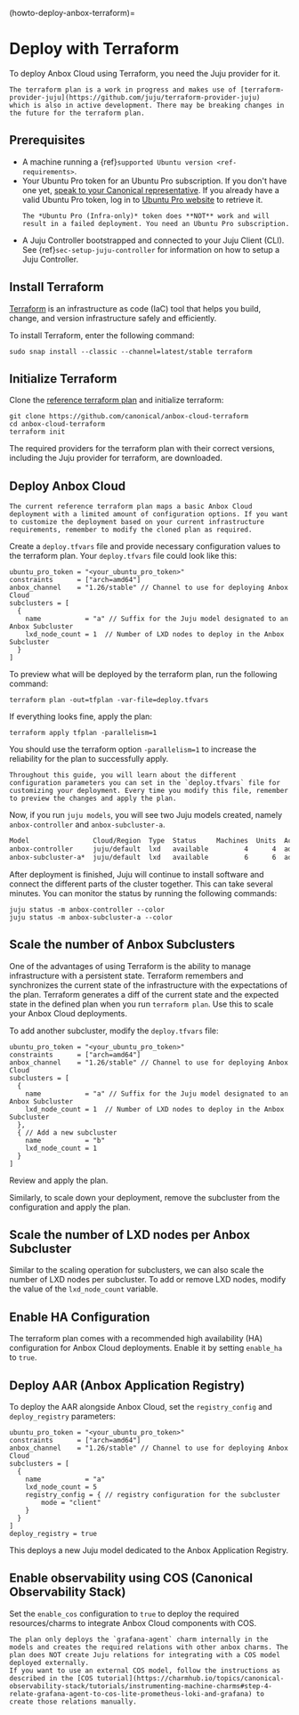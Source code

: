 (howto-deploy-anbox-terraform)=
# Deploy with Terraform

To deploy Anbox Cloud using Terraform, you need the Juju provider for it.

```{note}
The terraform plan is a work in progress and makes use of [terraform-provider-juju](https://github.com/juju/terraform-provider-juju)
which is also in active development. There may be breaking changes in the future for the terraform plan.
```

## Prerequisites

* A machine running a {ref}`supported Ubuntu version <ref-requirements>`.
* Your Ubuntu Pro token for an Ubuntu Pro subscription. If you don't have one yet, [speak to your Canonical representative](https://anbox-cloud.io/contact-us). If you already have a valid Ubuntu Pro token, log in to [Ubuntu Pro website](https://ubuntu.com/pro) to retrieve it.
  ```{caution}
  The *Ubuntu Pro (Infra-only)* token does **NOT** work and will result in a failed deployment. You need an Ubuntu Pro subscription.
  ```
* A Juju Controller bootstrapped and connected to your Juju Client (CLI). See {ref}`sec-setup-juju-controller` for information on how to setup a Juju Controller.

## Install Terraform

[Terraform](https://developer.hashicorp.com/terraform) is an infrastructure as code (IaC) tool that helps you build, change, and version infrastructure safely and efficiently.

To install Terraform, enter the following command:

    sudo snap install --classic --channel=latest/stable terraform

## Initialize Terraform

Clone the [reference terraform plan](https://github.com/canonical/anbox-cloud-terraform) and initialize terraform:

    git clone https://github.com/canonical/anbox-cloud-terraform
    cd anbox-cloud-terraform
    terraform init

The required providers for the terraform plan with their correct versions, including the Juju provider for terraform, are downloaded.

## Deploy Anbox Cloud

```{note}
The current reference terraform plan maps a basic Anbox Cloud deployment with a limited amount of configuration options. If you want to customize the deployment based on your current infrastructure requirements, remember to modify the cloned plan as required.
```

Create a `deploy.tfvars` file and provide necessary configuration values to the terraform plan. Your `deploy.tfvars` file could look like this:

    ubuntu_pro_token = "<your_ubuntu_pro_token>"
    constraints      = ["arch=amd64"]
    anbox_channel    = "1.26/stable" // Channel to use for deploying Anbox Cloud
    subclusters = [
      {
        name           = "a" // Suffix for the Juju model designated to an Anbox Subcluster
        lxd_node_count = 1  // Number of LXD nodes to deploy in the Anbox Subcluster
      }
    ]

To preview what will be deployed by the terraform plan, run the following command:

    terraform plan -out=tfplan -var-file=deploy.tfvars

If everything looks fine, apply the plan:

    terraform apply tfplan -parallelism=1

You should use the terraform option `-parallelism=1` to increase the reliability for the plan to successfully apply.

```{note}
Throughout this guide, you will learn about the different configuration parameters you can set in the `deploy.tfvars` file for customizing your deployment. Every time you modify this file, remember to preview the changes and apply the plan.
```

Now, if you run `juju models`, you will see two Juju models created, namely `anbox-controller` and `anbox-subcluster-a`.

```sh
Model                Cloud/Region  Type  Status     Machines  Units  Access  Last connection
anbox-controller     juju/default  lxd   available         4      4  admin   1 minute ago
anbox-subcluster-a*  juju/default  lxd   available         6      6  admin   1 minute ago
```

After deployment is finished, Juju will continue to install software and connect the different parts of the cluster together. This can take several minutes. You can monitor the status by running the following commands:

    juju status -m anbox-controller --color
    juju status -m anbox-subcluster-a --color

## Scale the number of Anbox Subclusters

One of the advantages of using Terraform is the ability to manage infrastructure with a persistent state. Terraform remembers and synchronizes the current state of the infrastructure with the expectations of the plan.
Terraform generates a diff of the current state and the expected state in the defined plan when you run `terraform plan`. Use this to scale your Anbox Cloud deployments.

To add another subcluster, modify the `deploy.tfvars` file:

    ubuntu_pro_token = "<your_ubuntu_pro_token>"
    constraints      = ["arch=amd64"]
    anbox_channel    = "1.26/stable" // Channel to use for deploying Anbox Cloud
    subclusters = [
      {
        name           = "a" // Suffix for the Juju model designated to an Anbox Subcluster
        lxd_node_count = 1  // Number of LXD nodes to deploy in the Anbox Subcluster
      },
      { // Add a new subcluster
        name           = "b"
        lxd_node_count = 1
      }
    ]

Review and apply the plan.

Similarly, to scale down your deployment, remove the subcluster from the configuration and apply the plan.

## Scale the number of LXD nodes per Anbox Subcluster

Similar to the scaling operation for subclusters, we can also scale the number of LXD nodes per subcluster.
To add or remove LXD nodes, modify the value of the `lxd_node_count` variable.

## Enable HA Configuration

The terraform plan comes with a recommended high availability (HA) configuration for Anbox Cloud deployments. Enable it by setting `enable_ha` to `true`.

## Deploy AAR (Anbox Application Registry)

To deploy the AAR alongside Anbox Cloud, set the `registry_config` and `deploy_registry` parameters:

    ubuntu_pro_token = "<your_ubuntu_pro_token>"
    constraints      = ["arch=amd64"]
    anbox_channel    = "1.26/stable" // Channel to use for deploying Anbox Cloud
    subclusters = [
      {
        name           = "a"
        lxd_node_count = 5
        registry_config = { // registry configuration for the subcluster
            mode = "client"
        }
      }
    ]
    deploy_registry = true

This deploys a new Juju model dedicated to the Anbox Application Registry.

## Enable observability using COS (Canonical Observability Stack)

Set the `enable_cos` configuration to `true` to deploy the required resources/charms to integrate Anbox Cloud components with COS.

```{note}
The plan only deploys the `grafana-agent` charm internally in the models and creates the required relations with other anbox charms. The plan does NOT create Juju relations for integrating with a COS model deployed externally.
If you want to use an external COS model, follow the instructions as described in the [COS tutorial](https://charmhub.io/topics/canonical-observability-stack/tutorials/instrumenting-machine-charms#step-4-relate-grafana-agent-to-cos-lite-prometheus-loki-and-grafana) to create those relations manually.
```


